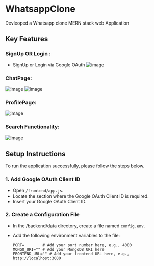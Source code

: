 # WhatsappClone
Devleoped a Whatsapp clone MERN stack web Application 
## Key Features
### SignUp OR Login :
- SignUp or Login via Google OAuth
  ![image](https://github.com/Sumitkb21/WhatsappClone/assets/101947627/3c8ccc6e-cec9-41c8-bad0-0876b86754cf)

### ChatPage:
![image](https://github.com/Sumitkb21/WhatsappClone/assets/101947627/2a364981-d9b2-4945-8ed2-7d2d4fdfaa30)
![image](https://github.com/Sumitkb21/WhatsappClone/assets/101947627/702d458d-2b3d-4a9f-97a8-44dd01845580)

### ProfilePage:
![image](https://github.com/Sumitkb21/WhatsappClone/assets/101947627/0b52ed09-f942-4a19-a102-24bcbedfa89d)
### Search Functionality:
![image](https://github.com/Sumitkb21/WhatsappClone/assets/101947627/44c846cb-dad1-4242-a703-60fd4f8444af)

## Setup Instructions

To run the application successfully, please follow the steps below.

### 1. Add Google OAuth Client ID
- Open `/frontend/app.js`.
- Locate the section where the Google OAuth Client ID is required.
- Insert your Google OAuth Client ID.

### 2. Create a Configuration File
- In the /backend/data directory, create a file named `config.env`.
- Add the following environment variables to the file:

  ```plaintext
  PORT=        # Add your port number here, e.g., 4000
  MONGO_URI="" # Add your MongoDB URI here
  FRONTEND_URL="" # Add your frontend URL here, e.g., http://localhost:3000

  
